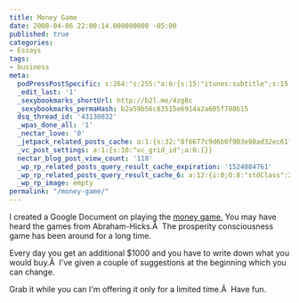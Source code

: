 ```yaml
---
title: Money Game
date: 2008-04-06 22:00:14.000000000 -05:00
published: true
categories:
- Essays
tags:
- business
meta:
  podPressPostSpecific: s:264:"s:255:"a:6:{s:15:"itunes:subtitle";s:15:"##PostExcerpt##";s:14:"itunes:summary";s:15:"##PostExcerpt##";s:15:"itunes:keywords";s:17:"##WordPressCats##";s:13:"itunes:author";s:10:"##Global##";s:15:"itunes:explicit";s:7:"Default";s:12:"itunes:block";s:7:"Default";}";";
  _edit_last: '1'
  _sexybookmarks_shortUrl: http://b2l.me/4zg8c
  _sexybookmarks_permaHash: b2a59b56c83515e6914a2a605f708b15
  dsq_thread_id: '43130832'
  _wpas_done_all: '1'
  _nectar_love: '0'
  _jetpack_related_posts_cache: a:1:{s:32:"8f6677c9d6b0f903e98ad32ec61f8deb";a:2:{s:7:"expires";i:1506734457;s:7:"payload";a:3:{i:0;a:1:{s:2:"id";i:3152;}i:1;a:1:{s:2:"id";i:234;}i:2;a:1:{s:2:"id";i:988;}}}}
  _vc_post_settings: a:1:{s:10:"vc_grid_id";a:0:{}}
  nectar_blog_post_view_count: '118'
  _wp_rp_related_posts_query_result_cache_expiration: '1524884761'
  _wp_rp_related_posts_query_result_cache_6: a:12:{i:0;O:8:"stdClass":2:{s:7:"post_id";s:4:"2330";s:5:"score";s:17:"79.25188838916183";}i:1;O:8:"stdClass":2:{s:7:"post_id";s:4:"2381";s:5:"score";s:17:"58.61249680122363";}i:2;O:8:"stdClass":2:{s:7:"post_id";s:4:"2342";s:5:"score";s:17:"57.24013977884782";}i:3;O:8:"stdClass":2:{s:7:"post_id";s:3:"585";s:5:"score";s:17:"56.98288141529534";}i:4;O:8:"stdClass":2:{s:7:"post_id";s:4:"2353";s:5:"score";s:18:"50.263722261432356";}i:5;O:8:"stdClass":2:{s:7:"post_id";s:4:"2335";s:5:"score";s:18:"50.263722261432356";}i:6;O:8:"stdClass":2:{s:7:"post_id";s:4:"2365";s:5:"score";s:18:"44.594496412706185";}i:7;O:8:"stdClass":2:{s:7:"post_id";s:3:"421";s:5:"score";s:17:"43.07392344596418";}i:8;O:8:"stdClass":2:{s:7:"post_id";s:3:"228";s:5:"score";s:17:"43.07392344596418";}i:9;O:8:"stdClass":2:{s:7:"post_id";s:4:"2363";s:5:"score";s:17:"38.77705461961383";}i:10;O:8:"stdClass":2:{s:7:"post_id";s:4:"2361";s:5:"score";s:17:"38.77705461961383";}i:11;O:8:"stdClass":2:{s:7:"post_id";s:4:"2359";s:5:"score";s:17:"38.77705461961383";}}
  _wp_rp_image: empty
permalink: "/money-game/"
---
```

I created a Google Document on playing the <a href="http://spreadsheets.google.com/pub?key=p_wO4GcmAAPnr4SiZK_Hudw" rel="nofollow">money game.</a> You may have heard the games from Abraham-Hicks.Â  The prosperity consciousness game has been around for a long time.

Every day you get an additional $1000 and you have to write down what you would buy.Â  I've given a couple of suggestions at the beginning which you can change.

Grab it while you can I'm offering it only for a limited time.Â  Have fun.
